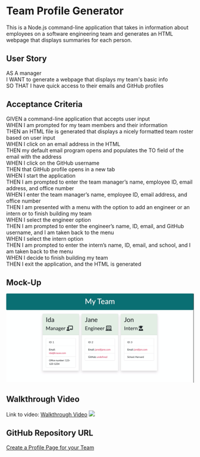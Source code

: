 # Team Profile Generator

This is a Node.js command-line application that takes in information about employees on a software engineering team and generates an HTML webpage that displays summaries for each person.

## User Story
AS A manager<br />
I WANT to generate a webpage that displays my team's basic info<br />
SO THAT I have quick access to their emails and GitHub profiles<br />

## Acceptance Criteria

GIVEN a command-line application that accepts user input<br />
WHEN I am prompted for my team members and their information<br />
THEN an HTML file is generated that displays a nicely formatted team roster based on user input<br />
WHEN I click on an email address in the HTML<br />
THEN my default email program opens and populates the TO field of the email with the address<br />
WHEN I click on the GitHub username<br />
THEN that GitHub profile opens in a new tab<br />
WHEN I start the application<br />
THEN I am prompted to enter the team manager’s name, employee ID, email address, and office number<br />
WHEN I enter the team manager’s name, employee ID, email address, and office number<br />
THEN I am presented with a menu with the option to add an engineer or an intern or to finish building my team<br />
WHEN I select the engineer option<br />
THEN I am prompted to enter the engineer’s name, ID, email, and GitHub username, and I am taken back to the menu<br />
WHEN I select the intern option<br />
THEN I am prompted to enter the intern’s name, ID, email, and school, and I am taken back to the menu<br />
WHEN I decide to finish building my team<br />
THEN I exit the application, and the HTML is generated<br />

## Mock-Up
<img src="assets/screenshot.png">

## Walkthrough Video
Link to video: <a href="https://www.dropbox.com/s/376hocg3fu5ghx1/Untitled_%20Oct%2013%2C%202020%207_38%20PM.mp4?dl=0">Walkthrough Video</a>
<img src="assets/screen-recording.gif">

## GitHub Repository URL
<a href="https://github.com/igk1024/team-profile-generator" target="_blank">Create a Profile Page for your Team</a>
